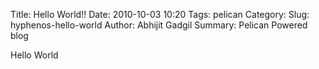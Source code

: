 Title: Hello World!!
Date: 2010-10-03 10:20
Tags: pelican
Category:
Slug: hyphenos-hello-world
Author: Abhijit Gadgil
Summary: Pelican Powered blog

Hello World

